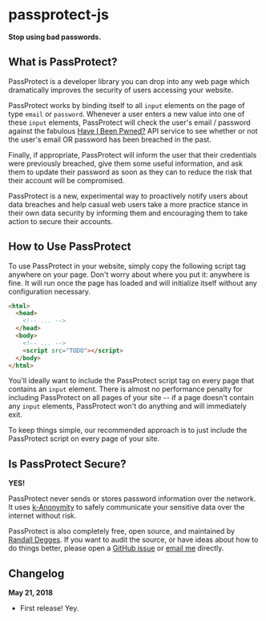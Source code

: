 # passprotect-js

**Stop using bad passwords.**


## What is PassProtect?

PassProtect is a developer library you can drop into any web page which
dramatically improves the security of users accessing your website.

PassProtect works by binding itself to all `input` elements on the page of type 
`email` or `password`. Whenever a user enters a new value into one of these
`input` elements, PassProtect will check the user's email / password against
the fabulous [Have I Been Pwned?](https://haveibeenpwned.com) API service to see whether or not
the user's email OR password has been breached in the past.

Finally, if appropriate, PassProtect will inform the user that their credentials
were previously breached, give them some useful information, and ask them to
update their password as soon as they can to reduce the risk that their account
will be compromised.

PassProtect is a new, experimental way to proactively notify users about data
breaches and help casual web users take a more practice stance in their own data
security by informing them and encouraging them to take action to secure their
accounts.


## How to Use PassProtect

To use PassProtect in your website, simply copy the following script tag
anywhere on your page. Don't worry about where you put it: anywhere is fine. It
will run once the page has loaded and will initialize itself without any
configuration necessary.

```html
<html>
  <head>
    <!-- ... -->
  </head>
  <body>
    <!-- ... -->
    <script src="TODO"></script>
  </body>
</html>
```

You'll ideally want to include the PassProtect script tag on every page that
contains an `input` element. There is almost no performance penalty for
including PassProtect on all pages of your site -- if a page doesn't contain any
`input` elements, PassProtect won't do anything and will immediately exit.

To keep things simple, our recommended approach is to just include the
PassProtect script on every page of your site.


## Is PassProtect Secure?

**YES!**

PassProtect never sends or stores password information over the network. It uses
[k-Anonymity](https://www.troyhunt.com/ive-just-launched-pwned-passwords-version-2/)
to safely communicate your sensitive data over the internet without risk.

PassProtect is also completely free, open source, and maintained by [Randall
Degges](https://twitter.com/rdegges). If you want to audit the source, or have
ideas about how to do things better, please open a
[GitHub issue](https://github.com/okta/passprotect-js) or [email me](mailto:randall.degges@okta.com) directly.


## Changelog

**May 21, 2018**

- First release! Yey.
